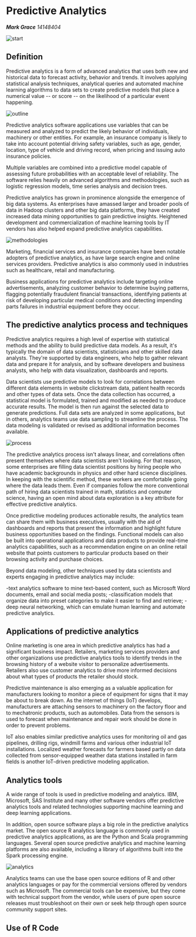 __Predictive Analytics__
===========================
***Mark Grace**    14148404*

![start](https://raw.githubusercontent.com/ULStats/MA4128Assessment-2018/master/DataEngineering/start.jpg)


## Definition
Predictive analytics is a form of advanced analytics that uses both new and historical data to forecast activity, behavior and trends. It involves applying statistical analysis techniques, analytical queries and automated machine learning algorithms to data sets to create predictive models that place a numerical value -- or score -- on the likelihood of a particular event happening.

![outline](https://raw.githubusercontent.com/ULStats/MA4128Assessment-2018/master/DataEngineering/outline.png)


Predictive analytics software applications use variables that can be measured and analyzed to predict the likely behavior of individuals, machinery or other entities. For example, an insurance company is likely to take into account potential driving safety variables, such as age, gender, location, type of vehicle and driving record, when pricing and issuing auto insurance policies. 

Multiple variables are combined into a predictive model capable of assessing future probabilities with an acceptable level of reliability. The software relies heavily on advanced algorithms and methodologies, such as logistic regression models, time series analysis and decision trees. 

Predictive analytics has grown in prominence alongside the emergence of big data systems. As enterprises have amassed larger and broader pools of data in Hadoop clusters and other big data platforms, they have created increased data mining opportunities to gain predictive insights. Heightened development and commercialization of machine learning tools by IT vendors has also helped expand predictive analytics capabilities.

![methodologies](https://raw.githubusercontent.com/ULStats/MA4128Assessment-2018/master/DataEngineering/methodologies.png)

Marketing, financial services and insurance companies have been notable adopters of predictive analytics, as have large search engine and online services providers. Predictive analytics is also commonly used in industries such as healthcare, retail and manufacturing. 

Business applications for predictive analytics include targeting online advertisements, analyzing customer behavior to determine buying patterns, flagging potentially fraudulent financial transactions, identifying patients at risk of developing particular medical conditions and detecting impending parts failures in industrial equipment before they occur.

## The predictive analytics process and techniques

Predictive analytics requires a high level of expertise with statistical methods and the ability to build predictive data models. As a result, it's typically the domain of data scientists, statisticians and other skilled data analysts. They're supported by data engineers, who help to gather relevant data and prepare it for analysis, and by software developers and business analysts, who help with data visualization, dashboards and reports.

Data scientists use predictive models to look for correlations between different data elements in website clickstream data, patient health records and other types of data sets. Once the data collection has occurred, a statistical model is formulated, trained and modified as needed to produce accurate results. The model is then run against the selected data to generate predictions. Full data sets are analyzed in some applications, but in others, analytics teams use data sampling to streamline the process. The data modeling is validated or revised as additional information becomes available.

![process](https://raw.githubusercontent.com/ULStats/MA4128Assessment-2018/master/DataEngineering/process.png)

The predictive analytics process isn't always linear, and correlations often present themselves where data scientists aren't looking. For that reason, some enterprises are filling data scientist positions by hiring people who have academic backgrounds in physics and other hard science disciplines. In keeping with the scientific method, these workers are comfortable going where the data leads them. Even if companies follow the more conventional path of hiring data scientists trained in math, statistics and computer science, having an open mind about data exploration is a key attribute for effective predictive analytics.

Once predictive modeling produces actionable results, the analytics team can share them with business executives, usually with the aid of dashboards and reports that present the information and highlight future business opportunities based on the findings. Functional models can also be built into operational applications and data products to provide real-time analytics capabilities, such as a recommendation engine on an online retail website that points customers to particular products based on their browsing activity and purchase choices.

Beyond data modeling, other techniques used by data scientists and experts engaging in predictive analytics may include:

-text analytics software to mine text-based content, such as Microsoft Word documents, email and social media posts;
-classification models that organize data into preset categories to make it easier to find and retrieve; 
-deep neural networking, which can emulate human learning and automate predictive analytics.

## Applications of predictive analytics

Online marketing is one area in which predictive analytics has had a significant business impact. Retailers, marketing services providers and other organizations use predictive analytics tools to identify trends in the browsing history of a website visitor to personalize advertisements. Retailers also use customer analytics to drive more informed decisions about what types of products the retailer should stock.

Predictive maintenance is also emerging as a valuable application for manufacturers looking to monitor a piece of equipment for signs that it may be about to break down. As the internet of things (IoT) develops, manufacturers are attaching sensors to machinery on the factory floor and to mechatronic products, such as automobiles. Data from the sensors is used to forecast when maintenance and repair work should be done in order to prevent problems.

IoT also enables similar predictive analytics uses for monitoring oil and gas pipelines, drilling rigs, windmill farms and various other industrial IoT installations. Localized weather forecasts for farmers based partly on data collected from sensor-equipped weather data stations installed in farm fields is another IoT-driven predictive modeling application.

## Analytics tools

A wide range of tools is used in predictive modeling and analytics. IBM, Microsoft, SAS Institute and many other software vendors offer predictive analytics tools and related technologies supporting machine learning and deep learning applications.

In addition, open source software plays a big role in the predictive analytics market. The open source R analytics language is commonly used in predictive analytics applications, as are the Python and Scala programming languages. Several open source predictive analytics and machine learning platforms are also available, including a library of algorithms built into the Spark processing engine.

![analytics](https://raw.githubusercontent.com/ULStats/MA4128Assessment-2018/master/DataEngineering/analytics.png)

Analytics teams can use the base open source editions of R and other analytics languages or pay for the commercial versions offered by vendors such as Microsoft. The commercial tools can be expensive, but they come with technical support from the vendor, while users of pure open source releases must troubleshoot on their own or seek help through open source community support sites.


## Use of R Code
